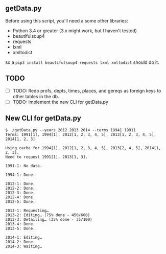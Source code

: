 ## getData.py
Before using this script, you'll need a some other libraries:

- Python 3.4 or greater (3.x might work, but I haven't tested)
- beautifulsoup4
- requests
- lxml
- xmltodict

so a `pip3 install beautifulsoup4 requests lxml xmltodict` should do it.

## TODO
- [ ] TODO: Redo profs, depts, times, places, and gereqs as foreign keys to other tables in the db.
- [ ] TODO: Implement the new CLI for getData.py

## New CLI for getData.py

	$ ./getData.py --years 2012 2013 2014 --terms 19941 19911
	Terms: 1991[1], 1994[1], 2012[1, 2, 3, 4, 5], 2013[1, 2, 3, 4, 5], 2014[1, 2, 3]
	
	Using cache for 1994[1], 2012[1, 2, 3, 4, 5], 2013[2, 4, 5], 2014[1, 2, 3].
	Need to request 1991[1], 2013[1, 3].
	
	1991-1: No data.
	
	1994-1: Done.
	
	2012-1: Done.
	2012-2: Done.
	2012-3: Done.
	2012-4: Done.
	2012-5: Done.
	
	2013-1: Requesting…
	2013-2: Editing… (75% done - 450/600)
	2013-3: Detailing… (35% done - 35/100)
	2013-4: Done.
	2013-5: Done.
	
	2014-1: Editing…
	2014-2: Done.
	2014-3: Waiting…
